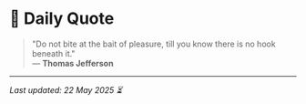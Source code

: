 # 📜 Daily Quote

> "Do not bite at the bait of pleasure, till you know there is no hook beneath it."  
> — **Thomas Jefferson**

---

_Last updated: 22 May 2025 ⏳_
